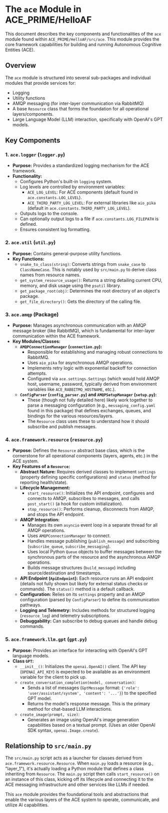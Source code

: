 # The `ace` Module in ACE_PRIME/HelloAF

This document describes the key components and functionalities of the `ace` module found within `ACE_PRIME/HelloAF/src/ace`. This module provides the core framework capabilities for building and running Autonomous Cognitive Entities (ACE).

## Overview

The `ace` module is structured into several sub-packages and individual modules that provide services for:
- Logging
- Utility functions
- AMQP messaging (for inter-layer communication via RabbitMQ)
- A base `Resource` class that forms the foundation for all operational layers/components.
- Large Language Model (LLM) interaction, specifically with OpenAI's GPT models.

## Key Components

### 1. `ace.logger` (`logger.py`)

*   **Purpose:** Provides a standardized logging mechanism for the ACE framework.
*   **Functionality:**
    *   Configures Python's built-in `logging` system.
    *   Log levels are controlled by environment variables:
        *   `ACE_LOG_LEVEL`: For ACE components (default found in `ace.constants.LOG_LEVEL`).
        *   `ACE_THIRD_PARTY_LOG_LEVEL`: For external libraries like `aio_pika` (default in `ace.constants.THIRD_PARTY_LOG_LEVEL`).
    *   Outputs logs to the console.
    *   Can optionally output logs to a file if `ace.constants.LOG_FILEPATH` is defined.
    *   Ensures consistent log formatting.

### 2. `ace.util` (`util.py`)

*   **Purpose:** Contains general-purpose utility functions.
*   **Key Functions:**
    *   `snake_to_class(string)`: Converts strings from `snake_case` to `ClassNameCase`. This is notably used by `src/main.py` to derive class names from resource names.
    *   `get_system_resource_usage()`: Returns a string detailing current CPU, memory, and disk usage using the `psutil` library.
    *   `get_package_root(obj)`: Determines the root directory of an object's package.
    *   `get_file_directory()`: Gets the directory of the calling file.

### 3. `ace.amqp` (Package)

*   **Purpose:** Manages asynchronous communication with an AMQP message broker (like RabbitMQ), which is fundamental for inter-layer communication within the ACE framework.
*   **Key Modules/Classes:**
    *   **`AMQPConnectionManager` (`connection.py`):**
        *   Responsible for establishing and managing robust connections to RabbitMQ.
        *   Uses `aio_pika` for asynchronous AMQP operations.
        *   Implements retry logic with exponential backoff for connection attempts.
        *   Configured via `ace.settings.Settings` (which would hold AMQP host, username, password, typically derived from environment variables like `ACE_RABBITMQ_HOSTNAME`, etc.).
    *   **`ConfigParser` (`config_parser.py`) and `AMQPSetupManager` (`setup.py`):**
        *   These (though not fully detailed here) likely work together to parse a messaging configuration (e.g., `messaging_config.yaml` found in this package) that defines exchanges, queues, and bindings for the various resources/layers.
        *   The `Resource` class uses these to understand how it should subscribe and publish messages.

### 4. `ace.framework.resource` (`resource.py`)

*   **Purpose:** Defines the `Resource` abstract base class, which is the cornerstone for all operational components (layers, agents, etc.) in the ACE system.
*   **Key Features of a `Resource`:**
    *   **Abstract Nature:** Requires derived classes to implement `settings` (property defining specific configurations) and `status` (method for reporting health/state).
    *   **Lifecycle Management:**
        *   `start_resource()`: Initializes the API endpoint, configures and connects to AMQP, subscribes to messages, and calls `post_start()` (a hook for custom initialization).
        *   `stop_resource()`: Performs cleanup, disconnects from AMQP, and stops the API endpoint.
    *   **AMQP Integration:**
        *   Manages its own `asyncio` event loop in a separate thread for all AMQP operations.
        *   Uses `AMQPConnectionManager` to connect.
        *   Handles message publishing (`publish_message`) and subscribing (`subscribe_queue`, `subscribe_messaging`).
        *   Uses local Python `Queue` objects to buffer messages between the synchronous parts of the resource and the asynchronous AMQP operations.
        *   Builds message structures (`build_message`) including source/destination and timestamps.
    *   **API Endpoint (`ApiEndpoint`):** Each resource runs an API endpoint (details not fully shown but likely for external status checks or commands). The `status()` method is a default callback.
    *   **Configuration:** Relies on its `settings` property and an AMQP configuration (parsed by `ConfigParser`) to define its communication pathways.
    *   **Logging and Telemetry:** Includes methods for structured logging (`resource_log`) and telemetry subscriptions.
    *   **Debuggability:** Can subscribe to debug queues and handle debug commands.

### 5. `ace.framework.llm.gpt` (`gpt.py`)

*   **Purpose:** Provides an interface for interacting with OpenAI's GPT language models.
*   **Class `GPT`:**
    *   `__init__()`: Initializes the `openai.OpenAI()` client. The API key (`OPENAI_API_KEY`) is expected to be available as an environment variable for the client to pick up.
    *   `create_conversation_completion(model, conversation)`:
        *   Sends a list of messages (`GptMessage` format: `{'role': 'user/assistant/system', 'content': '...'}`) to the specified GPT model.
        *   Returns the model's response message. This is the primary method for chat-based LLM interactions.
    *   `create_image(prompt, size)`:
        *   Generates an image using OpenAI's image generation capabilities based on a textual prompt. (Uses an older OpenAI SDK syntax, `openai.Image.create`).

## Relationship to `src/main.py`

The `src/main.py` script acts as a launcher for classes derived from `ace.framework.resource.Resource`. When `main.py` loads a resource (e.g., "layer_1"), it's actually loading a Python module that defines a class inheriting from `Resource`. The `main.py` script then calls `start_resource()` on an instance of this class, kicking off its lifecycle and connecting it to the ACE messaging infrastructure and other services like LLMs if needed.

This `ace` module provides the foundational tools and abstractions that enable the various layers of the ACE system to operate, communicate, and utilize AI capabilities.
